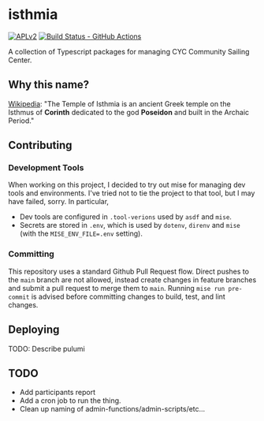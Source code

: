 # isthmia
[![APLv2][license-badge]][license]
[![Build Status - GitHub Actions][gha-badge]][gha-ci]

A collection of Typescript packages for managing CYC Community Sailing Center.

## Why this name?

[Wikipedia](https://en.wikipedia.org/wiki/Temple_of_Isthmia): "The Temple of Isthmia is an ancient Greek temple on the Isthmus of **Corinth** dedicated to the god **Poseidon** and built in
the Archaic Period."

## Contributing

### Development Tools

When working on this project, I decided to try out mise for managing dev tools and environments.  I've tried not to tie the project to that tool, but I may have failed, sorry. In particular,

* Dev tools are configured in `.tool-verions` used by `asdf` and `mise`.
* Secrets are stored in `.env`, which is used by `dotenv`, `direnv` and `mise` (with the `MISE_ENV_FILE=.env` setting).

### Committing

This repository uses a standard Github Pull Request flow. Direct pushes to the `main` branch are not allowed, instead
create changes in feature branches and submit a pull request to merge them to `main`. Running `mise run pre-commit` is
advised before committing changes to build, test, and lint changes.

## Deploying

TODO: Describe pulumi

## TODO

* Add participants report
* Add a cron job to run the thing.
* Clean up naming of admin-functions/admin-scripts/etc...

[license-badge]: https://img.shields.io/badge/license-APLv2-blue.svg
[license]: https://github.com/ungood/clubspot-sdk/blob/main/LICENSE
[gha-badge]: https://github.com/cyc-seattle/isthmia/actions/workflows/pr.yml/badge.svg
[gha-ci]: https://github.com/cyc-seattle/isthmia/actions/workflows/pr.yml
